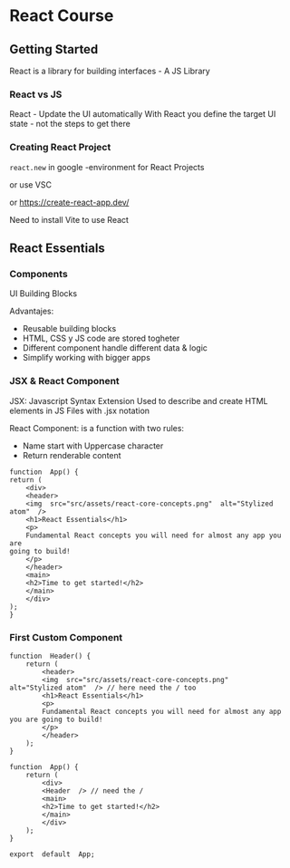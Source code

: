 # React Course

## Getting Started

React is a library for building interfaces - A JS Library

### React vs JS

React - Update the UI automatically
With React you define the target UI state - not the steps to get there

### Creating React Project

`react.new` in google -environment for React Projects

or use VSC 

or https://create-react-app.dev/

Need to install Vite to use React

## React Essentials

### Components

UI Building Blocks

Advantajes:

 - Reusable building blocks
 - HTML, CSS y JS code are stored togheter
 - Different component handle different data & logic
 - Simplify working with bigger apps

### JSX & React Component

JSX: Javascript Syntax Extension
Used to describe and create HTML elements in JS
Files with .jsx notation

React Component: is a function with two rules:

 - Name start with Uppercase character
 - Return renderable content

````
function  App() {
return (
	<div>
	<header>
	<img  src="src/assets/react-core-concepts.png"  alt="Stylized atom"  />
	<h1>React Essentials</h1>
	<p>
	Fundamental React concepts you will need for almost any app you are
going to build!
	</p>
	</header>
	<main>
	<h2>Time to get started!</h2>
	</main>
	</div>
);
}
````

### First Custom Component

````
function  Header() {
	return (
		<header>
		<img  src="src/assets/react-core-concepts.png"  		alt="Stylized atom"  /> // here need the / too
		<h1>React Essentials</h1>
		<p>
		Fundamental React concepts you will need for almost any app you are going to build!
		</p>
		</header>
	);
}

function  App() {
	return (
		<div>
		<Header  /> // need the / 
		<main>
		<h2>Time to get started!</h2>
		</main>
		</div>
	);
}

export  default  App;
````
<!--stackedit_data:
eyJoaXN0b3J5IjpbMTc0ODcxNTMxNywtMjUxMzcyNDY5LDIxND
U2NzUwNzksMTkzMzUxMjc5OSwtOTE4NjE2MDAyLDk0NjUyMzg0
NSwtMTkzNDIxMjY5NiwxNDYyMzIwODQ0LC01ODIxNzg1NzcsLT
E3MjEwNTU1MjAsLTYyODM3OTAyNiwtOTk0NjgwMjQ2XX0=
-->